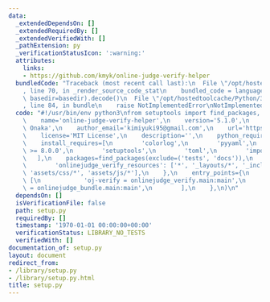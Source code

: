 ```yaml
---
data:
  _extendedDependsOn: []
  _extendedRequiredBy: []
  _extendedVerifiedWith: []
  _pathExtension: py
  _verificationStatusIcon: ':warning:'
  attributes:
    links:
    - https://github.com/kmyk/online-judge-verify-helper
  bundledCode: "Traceback (most recent call last):\n  File \"/opt/hostedtoolcache/Python/3.8.5/x64/lib/python3.8/site-packages/onlinejudge_verify/documentation/build.py\"\
    , line 70, in _render_source_code_stat\n    bundled_code = language.bundle(stat.path,\
    \ basedir=basedir).decode()\n  File \"/opt/hostedtoolcache/Python/3.8.5/x64/lib/python3.8/site-packages/onlinejudge_verify/languages/python.py\"\
    , line 84, in bundle\n    raise NotImplementedError\nNotImplementedError\n"
  code: "#!/usr/bin/env python3\nfrom setuptools import find_packages, setup\n\nsetup(\n\
    \    name='online-judge-verify-helper',\n    version='5.1.0',\n    author='Kimiyuki\
    \ Onaka',\n    author_email='kimiyuki95@gmail.com',\n    url='https://github.com/kmyk/online-judge-verify-helper',\n\
    \    license='MIT License',\n    description='',\n    python_requires='>=3.6',\n\
    \    install_requires=[\n        'colorlog',\n        'pyyaml',\n        'online-judge-tools\
    \ >= 8.0.0',\n        'setuptools',\n        'toml',\n        'importlab',\n \
    \   ],\n    packages=find_packages(exclude=('tests', 'docs')),\n    package_data={\n\
    \        'onlinejudge_verify_resources': ['*', '_layouts/*', '_includes/*', 'assets/*',\
    \ 'assets/css/*', 'assets/js/*'],\n    },\n    entry_points={\n        'console_scripts':\
    \ [\n            'oj-verify = onlinejudge_verify.main:main',\n            'oj-bundle\
    \ = onlinejudge_bundle.main:main',\n        ],\n    },\n)\n"
  dependsOn: []
  isVerificationFile: false
  path: setup.py
  requiredBy: []
  timestamp: '1970-01-01 00:00:00+00:00'
  verificationStatus: LIBRARY_NO_TESTS
  verifiedWith: []
documentation_of: setup.py
layout: document
redirect_from:
- /library/setup.py
- /library/setup.py.html
title: setup.py
---
```

